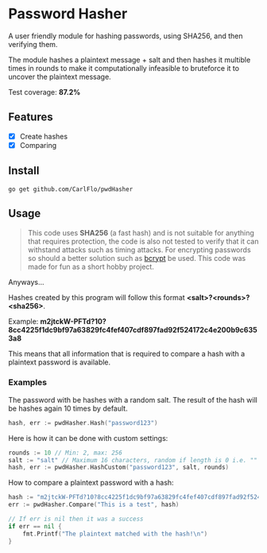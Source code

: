 # Password Hasher

A user friendly module for hashing passwords, using SHA256, and then verifying them.

The module hashes a plaintext message + salt and then hashes it multible times in rounds to make it computationally infeasible to bruteforce it to uncover the plaintext message.

Test coverage: **87.2%**

## Features

- [X] Create hashes
- [X] Comparing

## Install

```
go get github.com/CarlFlo/pwdHasher
```

## Usage

> This code uses **SHA256** (a fast hash) and is not suitable for anything that requires protection, the code is also not tested to verify that it can withstand attacks such as timing attacks. For encrypting passwords so should a better solution such as [bcrypt](https://en.wikipedia.org/wiki/Bcrypt) be used. This code was made for fun as a short hobby project.

Anyways...

Hashes created by this program will follow this format **\<salt>?\<rounds>?\<sha256>**.

Example: **m2jtckW-PFTd?10?8cc4225f1dc9bf97a63829fc4fef407cdf897fad92f524172c4e200b9c6353a8**

This means that all information that is required to compare a hash with a plaintext password is available.

### Examples

The password with be hashes with a random salt. The result of the hash will be hashes again 10 times by default.

```go
hash, err := pwdHasher.Hash("password123")
```

Here is how it can be done with custom settings:

```go
rounds := 10 // Min: 2, max: 256
salt := "salt" // Maximum 16 characters, random if length is 0 i.e. ""
hash, err := pwdHasher.HashCustom("password123", salt, rounds)
```

How to compare a plaintext password with a hash:

```go
hash := "m2jtckW-PFTd?10?8cc4225f1dc9bf97a63829fc4fef407cdf897fad92f524172c4e200b9c6353a8"
err := pwdHasher.Compare("This is a test", hash)

// If err is nil then it was a success
if err == nil {
    fmt.Printf("The plaintext matched with the hash!\n")
}
```